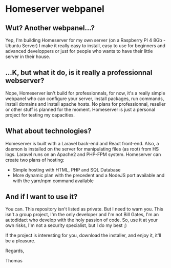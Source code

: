 # Homeserver webpanel

## Wut? Another webpanel...?

Yep, I'm building Homeserver for my own server (on a Raspberry PI 4 8Gb - Ubuntu Server)
I make it really easy to install, easy to use for beginners and advanced developpers or just for people who wants to have their little server in their house.

## ...K, but what it do, is it really a professionnal webserver?

Nope, Homeserver isn't build for professionnals, for now, it's a really simple webpanel who can configure your server, install packages, run commands, install domains and install apache hosts.
No plans for professionnal, reseller or other stuff is planned for the moment.
Homeserver is just a personal project for testing my capacities.

## What about technologies?

Homeserver is built with a Laravel back-end and React front-end.
Also, a daemon is installed on the server for manipulating files (as root) from HS logs.
Laravel runs on an Apache2 and PHP-FPM system.
Homeserver can create two plans of hosting:

- Simple hosting with HTML, PHP and SQL Database
- More dynamic plan with the precedent and a NodeJS port available and with the yarn/npm command available

## And if I want to use it?

You can.
This repository isn't listed as private.
But I need to warn you.
This isn't a group project, I'm the only developer and I'm not Bill Gates, I'm an autodidact who develop with the holy passion of code.
So, use it at your own risks, I'm not a security specialist, but I do my best ;)

If the project is interesting for you, download the installer, and enjoy it, it'll be a pleasure.


Regards,

Thomas